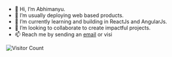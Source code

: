 - 👋 Hi, I’m Abhimanyu.
- 👀 I’m usually deploying web based products.
- 🌱 I’m currently learning and building in ReactJs and AngularJs.
- 💞️ I’m looking to collaborate to create impactful projects.
- 📫 Reach me by sending an <a href="mailto:abhiwebspace@gmail.com">email</a> or visi

![Visitor Count](https://profile-counter.glitch.me/CypherRat/count.svg)

<!---
CypherRat/CypherRat is a ✨ special ✨ repository because its `README.md` (this file) appears on your GitHub profile.
You can click the Preview link to take a look at your changes.
--->
